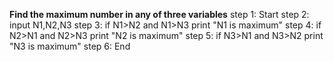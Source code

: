 **Find the maximum number in any of three variables**
     step 1: Start
     step 2: input N1,N2,N3
step 3: if N1>N2 and N1>N3
            print "N1 is maximum"
step 4: if N2>N1 and N2>N3
            print "N2 is maximum"
step 5: if N3>N1 and N3>N2
            print "N3 is maximum"
 step 6: End           
            
